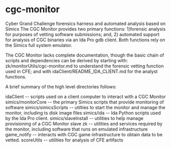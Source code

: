 # cgc-monitor
Cyber Grand Challenge forensics harness and automated analysis based on Simics
The CGC Monitor provides two primary functions: 1)forensic analysis for purposes of vetting software submissions; 
and, 2) automated support for analysis of CGC binaries via an Ida Pro gdb client.  Both functions rely on the Simics full system 
emulator.

The CGC Monitor lacks complete documentation, though the basic chain of scripts and dependencies can be derived by starting with:
zk/monitorUtils/cgc-monitor.md to  understand the forensic vetting function used in CFE; and with
idaClient/README_IDA_CLIENT.md for the analyst functions.  

A brief summary of the high level directories follows:

idaClient -- scripts used on a client computer to interact with a CGC Monitor
simics/monitorCore -- the primary Simics scripts that provide monitoring of software
simics/simicsScripts -- utilties to start the monitor and manage the monitor, including ts disk image files
simics/ida -- Ida Python scripts used by the Ida Pro client.
simics/slaveInstall -- utilities to help manage provisioning of a CGC Monitor slave
zk -- utilities and services required by the monitor, including software that runs on emulated infrastructure
game_notify -- interacts with CGC game infrastructure to obtain data to be vetted.
scoreUtils -- utilities for analysis of CFE artifacts
